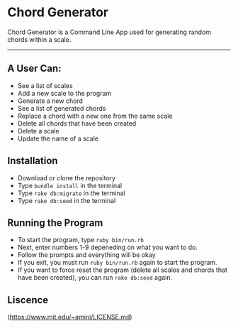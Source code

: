 Chord Generator
===============

Chord Generator is a Command Line App used for generating random chords within a scale.

---

## A User Can:

- See a list of scales 
- Add a new scale to the program
- Generate a new chord
- See a list of generated chords
- Replace a chord with a new one from the same scale
- Delete all chords that have been created
- Delete a scale
- Update the name of a scale

## Installation

- Download or clone the repository
- Type `bundle install` in the terminal
- Type `rake db:migrate` in the terminal
- Type `rake db:seed` in the terminal

## Running the Program

- To start the program, type `ruby bin/run.rb`
- Next, enter numbers 1-9 depeneding on what you want to do. 
- Follow the prompts and everything will be okay 
- If you exit, you must run `ruby bin/run.rb` again to start the program. 
- If you want to force reset the program (delete all scales and chords that have been    created), you can run `rake db:seed` again.

## Liscence

(https://www.mit.edu/~amini/LICENSE.md)

